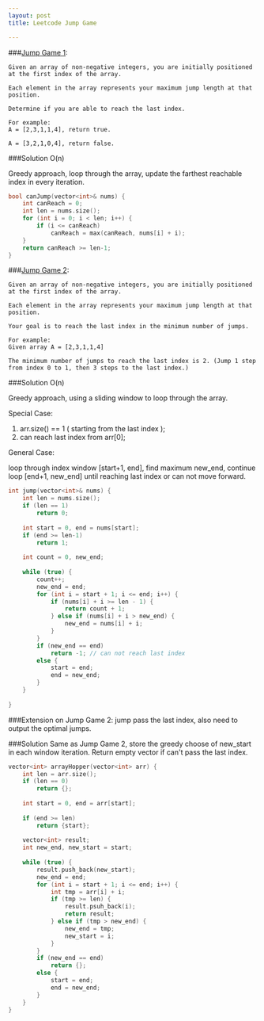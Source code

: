 ```yaml
---
layout: post
title: Leetcode Jump Game

---
```


###[Jump Game 1](https://leetcode.com/problems/jump-game/):

```
Given an array of non-negative integers, you are initially positioned at the first index of the array.

Each element in the array represents your maximum jump length at that position.

Determine if you are able to reach the last index.

For example:
A = [2,3,1,1,4], return true.

A = [3,2,1,0,4], return false.
```

###Solution O(n)

Greedy approach, loop through the array, update the farthest reachable index in every iteration.

```cpp
bool canJump(vector<int>& nums) {
    int canReach = 0;
    int len = nums.size();
    for (int i = 0; i < len; i++) {
        if (i <= canReach)
            canReach = max(canReach, nums[i] + i);
    }
    return canReach >= len-1;
}
```


###[Jump Game 2](https://leetcode.com/problems/jump-game-ii/):

```
Given an array of non-negative integers, you are initially positioned at the first index of the array.

Each element in the array represents your maximum jump length at that position.

Your goal is to reach the last index in the minimum number of jumps.

For example:
Given array A = [2,3,1,1,4]

The minimum number of jumps to reach the last index is 2. (Jump 1 step from index 0 to 1, then 3 steps to the last index.)
```

###Solution O(n)

Greedy approach, using a sliding window to loop through the array.

Special Case: 

1. arr.size() == 1 ( starting from the last index );
2. can reach last index from arr[0];

General Case:

loop through index window [start+1, end], find maximum new_end, continue loop [end+1, new_end] until reaching last index or can not move forward.


```cpp
int jump(vector<int>& nums) {
    int len = nums.size();
    if (len == 1)
        return 0;
    
    int start = 0, end = nums[start];
    if (end >= len-1)
        return 1;
        
    int count = 0, new_end;
    
    while (true) {
        count++;
        new_end = end;
        for (int i = start + 1; i <= end; i++) {
            if (nums[i] + i >= len - 1) {
                return count + 1;
            } else if (nums[i] + i > new_end) {
                new_end = nums[i] + i;
            }
        }
        if (new_end == end)
            return -1; // can not reach last index
        else {
            start = end;
            end = new_end;
        }    
    }
    
}
```

###Extension on Jump Game 2: 
jump pass the last index, also need to output the optimal jumps.

###Solution
Same as Jump Game 2, store the greedy choose of new_start in each window iteration.  Return empty vector if can't pass the last index.

```cpp
vector<int> arrayHopper(vector<int> arr) {
    int len = arr.size();
    if (len == 0)
        return {};
    
    int start = 0, end = arr[start];
    
    if (end >= len)
        return {start};
    
    vector<int> result;
    int new_end, new_start = start;
    
    while (true) {
        result.push_back(new_start);
        new_end = end;
        for (int i = start + 1; i <= end; i++) {
            int tmp = arr[i] + i;
            if (tmp >= len) {
                result.psuh_back(i);
                return result;
            } else if (tmp > new_end) {
                new_end = tmp;
                new_start = i;
            }
        }
        if (new_end == end)
            return {};
        else {
            start = end;
            end = new_end;
        }
    }
}       
```